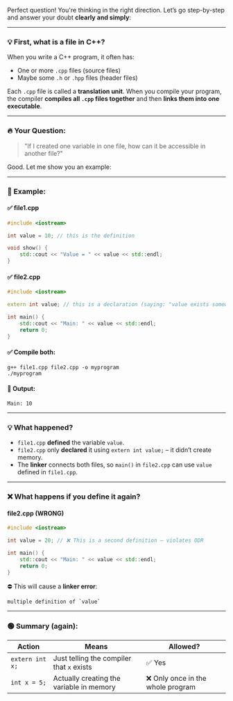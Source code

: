 Perfect question! You're thinking in the right direction. Let’s go step-by-step and answer your doubt **clearly and simply**:

---

### 💡 First, what is a file in C++?

When you write a C++ program, it often has:

* One or more `.cpp` files (source files)
* Maybe some `.h` or `.hpp` files (header files)

Each `.cpp` file is called a **translation unit**.
When you compile your program, the compiler **compiles all `.cpp` files together** and then **links them into one executable**.

---

### 🔥 Your Question:

> "If I created one variable in one file, how can it be accessible in another file?"

Good. Let me show you an example:

---

### 🧪 Example:

#### ✅ file1.cpp

```cpp
#include <iostream>

int value = 10; // this is the definition

void show() {
    std::cout << "Value = " << value << std::endl;
}
```

#### ✅ file2.cpp

```cpp
#include <iostream>

extern int value; // this is a declaration (saying: "value exists somewhere else")

int main() {
    std::cout << "Main: " << value << std::endl;
    return 0;
}
```

#### ✅ Compile both:

```
g++ file1.cpp file2.cpp -o myprogram
./myprogram
```

#### 🧾 Output:

```
Main: 10
```

---

### 💡 What happened?

* `file1.cpp` **defined** the variable `value`.
* `file2.cpp` only **declared** it using `extern int value;` – it didn’t create memory.
* The **linker** connects both files, so `main()` in `file2.cpp` can use `value` defined in `file1.cpp`.

---

### ❌ What happens if you define it again?

#### file2.cpp (WRONG)

```cpp
#include <iostream>

int value = 20; // ❌ This is a second definition – violates ODR

int main() {
    std::cout << "Main: " << value << std::endl;
    return 0;
}
```

⛔ This will cause a **linker error**:

```
multiple definition of `value`
```

---

### 🟢 Summary (again):

| Action          | Means                                     | Allowed?                         |
| --------------- | ----------------------------------------- | -------------------------------- |
| `extern int x;` | Just telling the compiler that `x` exists | ✅ Yes                            |
| `int x = 5;`    | Actually creating the variable in memory  | ❌ Only once in the whole program |